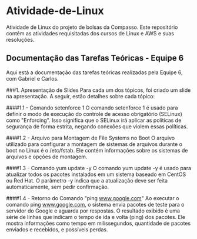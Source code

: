 # Atividade-de-Linux
Atividade de Linux do projeto de bolsas da Compasso. Este repositório contém as atividades requisitadas dos cursos de Linux e AWS e suas resoluções.

## Documentação das Tarefas Teóricas - Equipe 6
Aqui está a documentação das tarefas teóricas realizadas pela Equipe 6, com Gabriel e Carlos.

###1. Apresentação de Slides
Para cada um dos tópicos, foi criado um slide na apresentação. A seguir, estão detalhes sobre cada tópico:

####1.1 - Comando setenforce 1
O comando setenforce 1 é usado para definir o modo de execução do controle de acesso obrigatório (SELinux) como "Enforcing". Isso significa que o SELinux irá aplicar as políticas de segurança de forma estrita, negando conexões que violem essas políticas.

####1.2 - Arquivo para Montagem de File Systems no Boot
O arquivo utilizado para configurar a montagem de sistemas de arquivos durante o boot no Linux é o /etc/fstab. Ele contém informações sobre os sistemas de arquivos e opções de montagem.

####1.3 - Comando yum update -y
O comando yum update -y é usado para atualizar todos os pacotes instalados em um sistema baseado em CentOS ou Red Hat. O parâmetro -y indica que a atualização deve ser feita automaticamente, sem pedir confirmação.

####1.4 - Retorno do Comando "ping www.google.com"
Ao executar o comando ping www.google.com, o sistema envia pacotes de teste para o servidor do Google e aguarda por respostas. O resultado exibido é uma série de linhas que indicam o tempo de ida e volta (ping) dos pacotes. Ele mostra informações como tempo em milissegundos, quantidade de pacotes enviados e recebidos, e possíveis perdas.


